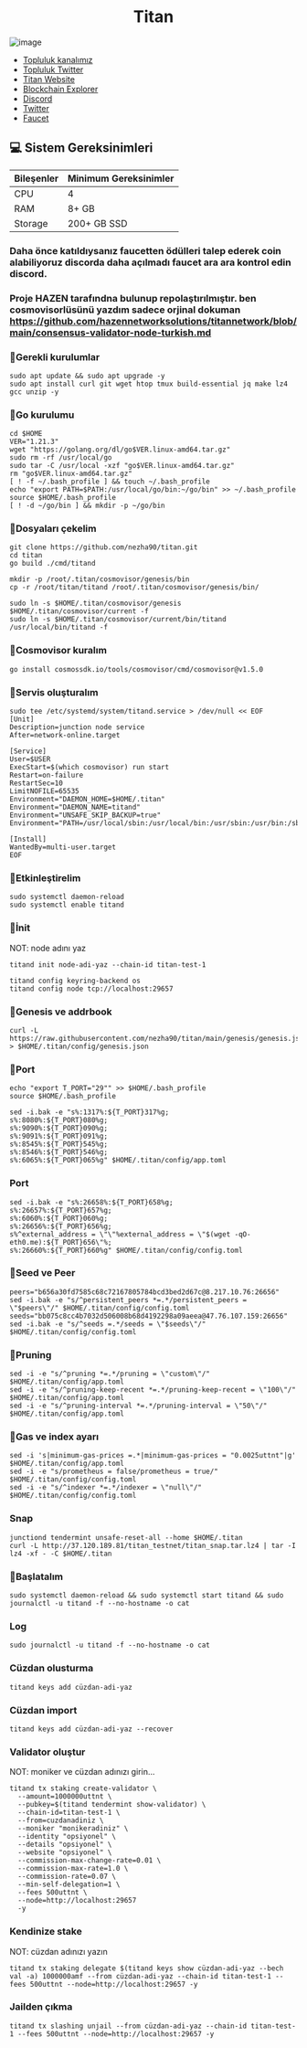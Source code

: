 <h1 align="center"> Titan </h1>



![image](https://github.com/molla202/Titan/assets/91562185/381f7d35-6421-43b0-9fcd-3b67be169410)




 * [Topluluk kanalımız](https://t.me/corenodechat)<br>
 * [Topluluk Twitter](https://twitter.com/corenodeHQ)<br>
 * [Titan Website](https://titannet.io/)<br>
 * [Blockchain Explorer](https://explorers.titannet.io/en)<br>
 * [Discord](https://discord.com/invite/titannet)<br>
 * [Twitter](https://twitter.com/Titannet_dao)<br>
 * [Faucet](https://faucet.titannet.io/)<br>



## 💻 Sistem Gereksinimleri
| Bileşenler | Minimum Gereksinimler | 
| ------------ | ------------ |
| CPU |	4|
| RAM	| 8+ GB |
| Storage	| 200+ GB SSD |


### Daha önce katıldıysanız faucetten ödülleri talep ederek coin alabiliyoruz discorda daha açılmadı faucet ara ara kontrol edin discord.
### Proje HAZEN tarafındna bulunup repolaştırılmıştır. ben cosmovisorlüsünü yazdım sadece orjinal dokuman https://github.com/hazennetworksolutions/titannetwork/blob/main/consensus-validator-node-turkish.md
### 🚧Gerekli kurulumlar
```
sudo apt update && sudo apt upgrade -y
sudo apt install curl git wget htop tmux build-essential jq make lz4 gcc unzip -y
```

### 🚧Go kurulumu
```
cd $HOME
VER="1.21.3"
wget "https://golang.org/dl/go$VER.linux-amd64.tar.gz"
sudo rm -rf /usr/local/go
sudo tar -C /usr/local -xzf "go$VER.linux-amd64.tar.gz"
rm "go$VER.linux-amd64.tar.gz"
[ ! -f ~/.bash_profile ] && touch ~/.bash_profile
echo "export PATH=$PATH:/usr/local/go/bin:~/go/bin" >> ~/.bash_profile
source $HOME/.bash_profile
[ ! -d ~/go/bin ] && mkdir -p ~/go/bin
```
### 🚧Dosyaları çekelim
```
git clone https://github.com/nezha90/titan.git
cd titan
go build ./cmd/titand
```
```
mkdir -p /root/.titan/cosmovisor/genesis/bin
cp -r /root/titan/titand /root/.titan/cosmovisor/genesis/bin/
```
```
sudo ln -s $HOME/.titan/cosmovisor/genesis $HOME/.titan/cosmovisor/current -f
sudo ln -s $HOME/.titan/cosmovisor/current/bin/titand /usr/local/bin/titand -f
```
### 🚧Cosmovisor kuralım
```
go install cosmossdk.io/tools/cosmovisor/cmd/cosmovisor@v1.5.0
```
### 🚧Servis oluşturalım
```
sudo tee /etc/systemd/system/titand.service > /dev/null << EOF
[Unit]
Description=junction node service
After=network-online.target

[Service]
User=$USER
ExecStart=$(which cosmovisor) run start
Restart=on-failure
RestartSec=10
LimitNOFILE=65535
Environment="DAEMON_HOME=$HOME/.titan"
Environment="DAEMON_NAME=titand"
Environment="UNSAFE_SKIP_BACKUP=true"
Environment="PATH=/usr/local/sbin:/usr/local/bin:/usr/sbin:/usr/bin:/sbin:/bin:/usr/games:/usr/local/games:/snap/bin:$HOME/.titan/cosmovisor/current/bin"

[Install]
WantedBy=multi-user.target
EOF
```
### 🚧Etkinleştirelim
```
sudo systemctl daemon-reload
sudo systemctl enable titand
```
### 🚧İnit
NOT: node adını yaz
```
titand init node-adi-yaz --chain-id titan-test-1
```
```
titand config keyring-backend os
titand config node tcp://localhost:29657
```
### 🚧Genesis ve addrbook
```
curl -L https://raw.githubusercontent.com/nezha90/titan/main/genesis/genesis.json > $HOME/.titan/config/genesis.json
```
### 🚧Port
```
echo "export T_PORT="29"" >> $HOME/.bash_profile
source $HOME/.bash_profile
```
```
sed -i.bak -e "s%:1317%:${T_PORT}317%g;
s%:8080%:${T_PORT}080%g;
s%:9090%:${T_PORT}090%g;
s%:9091%:${T_PORT}091%g;
s%:8545%:${T_PORT}545%g;
s%:8546%:${T_PORT}546%g;
s%:6065%:${T_PORT}065%g" $HOME/.titan/config/app.toml
```
### Port
```
sed -i.bak -e "s%:26658%:${T_PORT}658%g;
s%:26657%:${T_PORT}657%g;
s%:6060%:${T_PORT}060%g;
s%:26656%:${T_PORT}656%g;
s%^external_address = \"\"%external_address = \"$(wget -qO- eth0.me):${T_PORT}656\"%;
s%:26660%:${T_PORT}660%g" $HOME/.titan/config/config.toml
```
### 🚧Seed ve Peer
```
peers="b656a30fd7585c68c72167805784bcd3bed2d67c@8.217.10.76:26656"
sed -i.bak -e "s/^persistent_peers *=.*/persistent_peers = \"$peers\"/" $HOME/.titan/config/config.toml
seeds="bb075c8cc4b7032d506008b68d4192298a09aeea@47.76.107.159:26656"
sed -i.bak -e "s/^seeds =.*/seeds = \"$seeds\"/" $HOME/.titan/config/config.toml

```

### 🚧Pruning
```
sed -i -e "s/^pruning *=.*/pruning = \"custom\"/" $HOME/.titan/config/app.toml
sed -i -e "s/^pruning-keep-recent *=.*/pruning-keep-recent = \"100\"/" $HOME/.titan/config/app.toml
sed -i -e "s/^pruning-interval *=.*/pruning-interval = \"50\"/" $HOME/.titan/config/app.toml
```
### 🚧Gas ve index ayarı
```
sed -i 's|minimum-gas-prices =.*|minimum-gas-prices = "0.0025uttnt"|g' $HOME/.titan/config/app.toml
sed -i -e "s/prometheus = false/prometheus = true/" $HOME/.titan/config/config.toml
sed -i -e "s/^indexer *=.*/indexer = \"null\"/" $HOME/.titan/config/config.toml
```
### Snap 
```
junctiond tendermint unsafe-reset-all --home $HOME/.titan
curl -L http://37.120.189.81/titan_testnet/titan_snap.tar.lz4 | tar -I lz4 -xf - -C $HOME/.titan
```
### 🚧Başlatalım
```
sudo systemctl daemon-reload && sudo systemctl start titand && sudo journalctl -u titand -f --no-hostname -o cat
```
### Log
```
sudo journalctl -u titand -f --no-hostname -o cat
```
### Cüzdan olusturma
```
titand keys add cüzdan-adi-yaz
```
### Cüzdan import
```
titand keys add cüzdan-adi-yaz --recover
```
### Validator oluştur
NOT: moniker ve cüzdan adınızı girin...
```
titand tx staking create-validator \
  --amount=1000000uttnt \
  --pubkey=$(titand tendermint show-validator) \
  --chain-id=titan-test-1 \
  --from=cuzdanadiniz \
  --moniker "monikeradiniz" \
  --identity "opsiyonel" \
  --details "opsiyonel" \
  --website "opsiyonel" \
  --commission-max-change-rate=0.01 \
  --commission-max-rate=1.0 \
  --commission-rate=0.07 \
  --min-self-delegation=1 \
  --fees 500uttnt \
  --node=http://localhost:29657
  -y
```
### Kendinize stake
NOT: cüzdan adınızı yazın
```
titand tx staking delegate $(titand keys show cüzdan-adi-yaz --bech val -a) 1000000amf --from cüzdan-adi-yaz --chain-id titan-test-1 --fees 500uttnt --node=http://localhost:29657 -y
```
### Jailden çıkma
```
titand tx slashing unjail --from cüzdan-adi-yaz --chain-id titan-test-1 --fees 500uttnt --node=http://localhost:29657 -y
```





